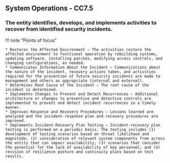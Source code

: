 ## System Operations - CC7.5

### The entity identifies, develops, and implements activities to recover from identified security incidents.

!!! note "Points of focus"

    * Restores the Affected Environment — The activities restore the affected environment to functional operation by rebuilding systems, updating software, installing patches, modifying access controls, and changing configurations, as needed.
    * Communicates Information About the Incident — Communications about the nature of the incident, recovery actions taken, and activities required for the prevention of future security incidents are made to management and others as appropriate (internal and external).
    * Determines Root Cause of the Incident — The root cause of the incident is determined.
    * Implements Changes to Prevent and Detect Recurrences — Additional architecture or changes to preventive and detective controls are implemented to prevent and detect incident recurrences in a timely manner.
    * Improves Response and Recovery Procedures — Lessons learned are analyzed and the incident-response plan and recovery procedures are improved.
    * Implements Incident-Recovery Plan Testing — Incident-recovery plan testing is performed on a periodic basis. The testing includes (1) development of testing scenarios based on threat likelihood and magnitude; (2) consideration of relevant system components from across the entity that can impair availability; (3) scenarios that consider the potential for the lack of availability of key personnel; and (4) revision of resilience posture and continuity plans based on test results.

